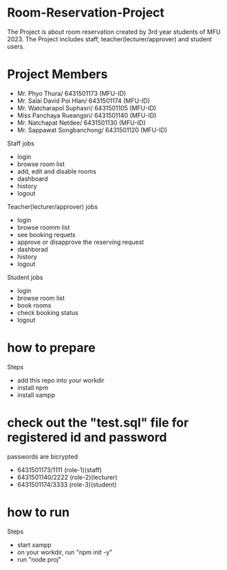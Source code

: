 # Room-Reservation-Project
The Project is about room reservation created by 3rd year students of MFU 2023.
The Project includes staff, teacher(lecturer/approver) and student users.

# Project Members
- Mr. Phyo Thura/ 6431501173 (MFU-ID)
- Mr. Salai David Poi Hlan/ 6431501174 (MFU-ID)
- Mr. Watcharapol Suphasri/ 6431501105 (MFU-ID)
- Miss Panchaya Rueangsri/ 6431501140 (MFU-ID)
- Mr. Natchapat Netdee/ 6431501130 (MFU-ID)
- Mr. Sappawat Songbanchong/ 6431501120 (MFU-ID)

 	


Staff jobs
- login
- browse room list
- add, edit and disable rooms
- dashboard
- history
- logout

Teacher(lecturer/approver) jobs
- login
- browse roomm list
- see booking requets
- approve or disapprove the reserving request
- dashborad
- history
- logout

Student jobs
- login
- browse room list
- book rooms
- check booking status
- logout

# how to prepare
Steps
- add this repo into your workdir
- install npm
- install xampp

# check out the "test.sql" file for registered id and password
passwords are bicrypted 
- 6431501173/1111 (role-1)(staff)
- 6431501140/2222 (role-2)(lecturer)
- 6431501174/3333 (role-3)(student)

# how to run
Steps
- start xampp
- on your workdir, run "npm init -y"
- run "node proj"


